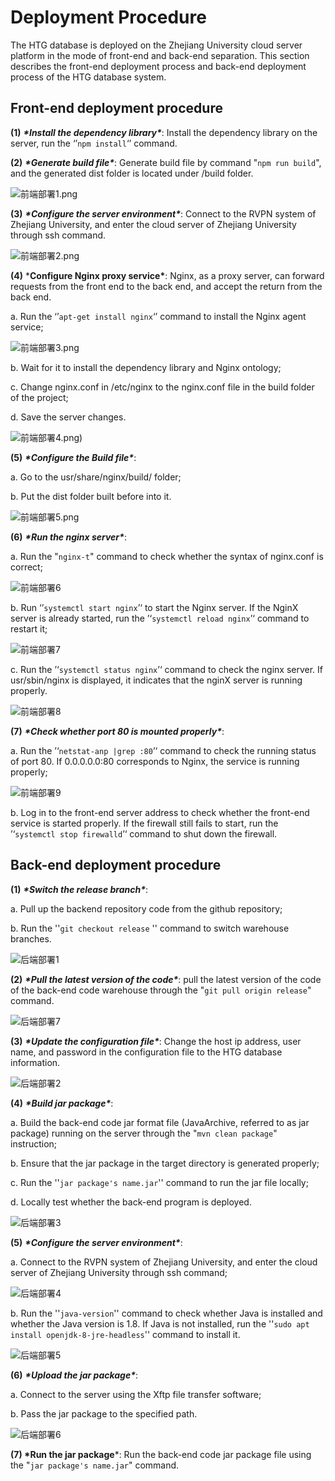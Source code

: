 # Deployment Procedure

The HTG database is deployed on the Zhejiang University cloud server platform in the mode of front-end and back-end separation. This section describes the front-end deployment process and back-end deployment process of the HTG database system. 

 

## Front-end deployment procedure

 

**(1)** ***\*Install the dependency library\****: Install the dependency library on the server, run the ‘’`npm install`‘’ command.

**(2)** ***\*Generate build file\****: Generate build file by command "`npm run build`", and the generated dist folder is located under /build folder.

![前端部署1.png](https://github.com/Christine1230/Users-Doc/blob/main/docs/source/image/%E5%89%8D%E7%AB%AF%E9%83%A8%E7%BD%B21.png?raw=true)

**(3)** ***\*Configure the server environment\****: Connect to the RVPN system of Zhejiang University, and enter the cloud server of Zhejiang University through ssh command. 

![前端部署2.png](https://github.com/Christine1230/Users-Doc/blob/main/docs/source/image/%E5%89%8D%E7%AB%AF%E9%83%A8%E7%BD%B22.png?raw=true)

**(4)** ***Configure Nginx proxy service\***: Nginx, as a proxy server, can forward requests from the front end to the back end, and accept the return from the back end. 

a. Run the ‘’`apt-get install nginx`‘’ command to install the Nginx agent service;

![前端部署3.png](https://github.com/Christine1230/Users-Doc/blob/main/docs/source/image/%E5%89%8D%E7%AB%AF%E9%83%A8%E7%BD%B23.png?raw=true)

b. Wait for it to install the dependency library and Nginx ontology; 

c. Change nginx.conf in /etc/nginx to the nginx.conf file in the build folder of the project; 

d. Save the server changes. 

![前端部署4.png)](https://github.com/Christine1230/Users-Doc/blob/main/docs/source/image/%E5%89%8D%E7%AB%AF%E9%83%A8%E7%BD%B24.png?raw=true)

**(5)** ***\*Configure the Build file\****: 

a. Go to the usr/share/nginx/build/ folder;

b. Put the dist folder built before into it. 

![前端部署5.png](https://github.com/Christine1230/Users-Doc/blob/main/docs/source/image/%E5%89%8D%E7%AB%AF%E9%83%A8%E7%BD%B25.png?raw=true)

**(6)** ***\*Run the nginx server\****:

a. Run the "`nginx-t`" command to check whether the syntax of nginx.conf is correct;

![前端部署6](https://github.com/Christine1230/Users-Doc/blob/main/docs/source/image/%E5%89%8D%E7%AB%AF%E9%83%A8%E7%BD%B26.png?raw=true)

b. Run ‘’`systemctl start nginx`’‘ to start the Nginx server. If the NginX server is already started, run the ’‘`systemctl reload nginx`’‘ command to restart it;

![前端部署7](https://github.com/Christine1230/Users-Doc/blob/main/docs/source/image/%E5%89%8D%E7%AB%AF%E9%83%A8%E7%BD%B27.png?raw=true)

c. Run the ’‘`systemctl status nginx`’‘ command to check the nginx server. If usr/sbin/nginx is displayed, it indicates that the nginX server is running properly. 

![前端部署8](https://github.com/Christine1230/Users-Doc/blob/main/docs/source/image/%E5%89%8D%E7%AB%AF%E9%83%A8%E7%BD%B28.png?raw=true)

**(7)** ***\*Check whether port 80 is mounted properly\****: 

a. Run the ’‘`netstat-anp |grep :80`’‘ command to check the running status of port 80. If 0.0.0.0.0:80 corresponds to Nginx, the service is running properly;

![前端部署9](https://github.com/Christine1230/Users-Doc/blob/main/docs/source/image/%E5%89%8D%E7%AB%AF%E9%83%A8%E7%BD%B29.png?raw=true)

b. Log in to the front-end server address to check whether the front-end service is started properly. If the firewall still fails to start, run the ’‘`systemctl stop firewalld`’‘ command to shut down the firewall. 

 

 

## Back-end deployment procedure

 

**(1)** ***\*Switch the release branch\****:

a. Pull up the backend repository code from the github repository; 

b. Run the ''`git checkout release` '' command to switch warehouse branches. 

![后端部署1](https://github.com/Christine1230/Users-Doc/blob/main/docs/source/image/%E5%90%8E%E7%AB%AF%E9%83%A8%E7%BD%B21.png?raw=true)

**(2)** ***\*Pull the latest version of the code\****: pull the latest version of the code of the back-end code warehouse through the "`git pull origin release`" command. 

![后端部署7](https://github.com/Christine1230/Users-Doc/blob/main/docs/source/image/%E5%90%8E%E7%AB%AF%E9%83%A8%E7%BD%B27.png?raw=true)

**(3)** ***\*Update the configuration file\****: Change the host ip address, user name, and password in the configuration file to the HTG database information. 

![后端部署2](https://github.com/Christine1230/Users-Doc/blob/main/docs/source/image/%E5%90%8E%E7%AB%AF%E9%83%A8%E7%BD%B22.png?raw=true)

**(4)** ***\*Build jar package\****: 

a. Build the back-end code jar format file (JavaArchive, referred to as jar package) running on the server through the "`mvn clean package`" instruction; 

b. Ensure that the jar package in the target directory is generated properly;

c. Run the ''`jar package's name.jar`'' command to run the jar file locally; 

d. Locally test whether the back-end program is deployed. 

![后端部署3](https://github.com/Christine1230/Users-Doc/blob/main/docs/source/image/%E5%90%8E%E7%AB%AF%E9%83%A8%E7%BD%B23.png?raw=true)

**(5)** ***\*Configure the server environment\****: 

a. Connect to the RVPN system of Zhejiang University, and enter the cloud server of Zhejiang University through ssh command; 

![后端部署4](https://github.com/Christine1230/Users-Doc/blob/main/docs/source/image/%E5%90%8E%E7%AB%AF%E9%83%A8%E7%BD%B24.png?raw=true)

b. Run the ''`java-version`'' command to check whether Java is installed and whether the Java version is 1.8. If Java is not installed, run the ''`sudo apt install openjdk-8-jre-headless`'' command to install it. 

![后端部署5](https://github.com/Christine1230/Users-Doc/blob/main/docs/source/image/%E5%90%8E%E7%AB%AF%E9%83%A8%E7%BD%B25.png?raw=true)

**(6)** ***\*Upload the jar package\****:

a. Connect to the server using the Xftp file transfer software;

b. Pass the jar package to the specified path. 

![后端部署6](https://github.com/Christine1230/Users-Doc/blob/main/docs/source/image/%E5%90%8E%E7%AB%AF%E9%83%A8%E7%BD%B26.png?raw=true)

**(7) \*Run the jar package***: Run the back-end code jar package file using the "`jar package's name.jar`" command.
